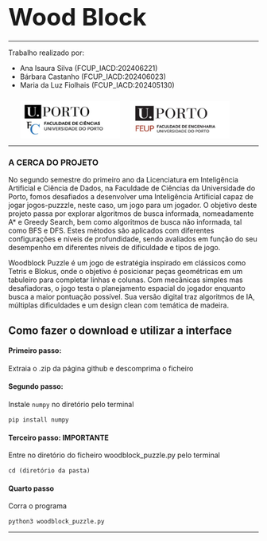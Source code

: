 # <font size="80">Wood Block</font>
*******
Trabalho realizado por:

* Ana Isaura Silva (FCUP_IACD:202406221)
* Bárbara Castanho (FCUP_IACD:202406023) 
* Maria da Luz Fiolhais (FCUP_IACD:202405130)
  
<div style="padding: 10px;padding-left:5%">
<img src="fotos/Cienciasporto.png" style="float:left; height:75px;width:200px">
<img src="fotos/Feuporto.png" style="float:left ; height:75px; padding-left:20px;width:200px">
</div>

<div style="clear:both;"></div>

******
### A CERCA DO PROJETO 
No segundo semestre do primeiro ano da Licenciatura em Inteligência Artificial e Ciência de Dados, na Faculdade de Ciências da Universidade do Porto, fomos desafiados a desenvolver uma Inteligência Artificial capaz de jogar jogos-puzzzle, neste caso, um jogo para um jogador. O objetivo deste projeto passa por explorar algoritmos de busca informada, nomeadamente A* e Greedy Search, bem como algoritmos de busca não informada, tal como BFS e DFS. Estes métodos são aplicados com diferentes configurações e níveis de profundidade, sendo avaliados em função do seu desempenho em diferentes niveis de dificuldade e tipos de jogo. 

Woodblock Puzzle é um jogo de estratégia inspirado em clássicos como Tetris e Blokus, onde o objetivo é posicionar peças geométricas em um tabuleiro para completar linhas e colunas. Com mecânicas simples mas desafiadoras, o jogo testa o planejamento espacial do jogador enquanto busca a maior pontuação possível. Sua versão digital traz algoritmos de IA, múltiplas dificuldades e um design clean com temática de madeira.

## Como fazer o download e utilizar a interface  
#### Primeiro passo:
Extraia o .zip da página github e descomprima o ficheiro
#### Segundo passo: 
Instale `numpy` no diretório pelo terminal 
```
pip install numpy
```
#### Terceiro passo: **IMPORTANTE** 
Entre no diretório do ficheiro woodblock_puzzle.py pelo terminal
```
cd (diretório da pasta)
```
#### Quarto passo 
Corra o programa 
```
python3 woodblock_puzzle.py
```
*****
